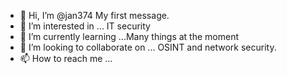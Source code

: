 - 👋 Hi, I’m @jan374 My first message. 
- 👀 I’m interested in ... IT security 
- 🌱 I’m currently learning ...Many things at the moment 
- 💞️ I’m looking to collaborate on ... OSINT and network security. 
- 📫 How to reach me ... 

<!---
jan374/jan374 is a ✨ special ✨ repository because its `README.md` (this file) appears on your GitHub profile.
You can click the Preview link to take a look at your changes.
--->
